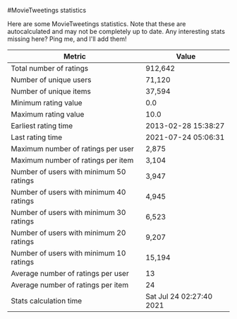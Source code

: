 #MovieTweetings statistics

Here are some MovieTweetings statistics. Note that these are autocalculated and may not be completely up to date. Any interesting stats missing here? Ping me, and I'll add them!

Metric | Value
--- | ---
Total number of ratings                 | 912,642
Number of unique users                  | 71,120
Number of unique items                  | 37,594
Minimum rating value                    | 0.0
Maximum rating value                    | 10.0
Earliest rating time                    | 2013-02-28 15:38:27
Last rating time                        | 2021-07-24 05:06:31
Maximum number of ratings per user      | 2,875
Maximum number of ratings per item      | 3,104
Number of users with minimum 50 ratings | 3,947
Number of users with minimum 40 ratings | 4,945
Number of users with minimum 30 ratings | 6,523
Number of users with minimum 20 ratings | 9,207
Number of users with minimum 10 ratings | 15,194
Average number of ratings per user      | 13
Average number of ratings per item      | 24
Stats calculation time                  | Sat Jul 24 02:27:40 2021

